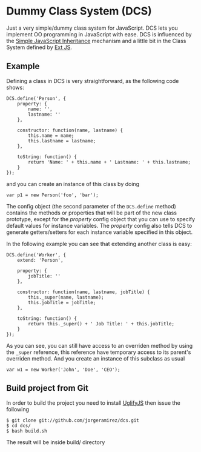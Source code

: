 # Dummy Class System (DCS)
Just a very simple/dummy class system for JavaScript. DCS lets you implement
OO programming in JavaScript with ease. DCS is influenced by the 
[Simple JavaScript Inheritance](http://ejohn.org/blog/simple-javascript-inheritance/) mechanism and a little bit in the 
Class System defined by [Ext JS](http://www.sencha.com/products/extjs/).


Example
-------

Defining a class in DCS is very straightforward, as the following code shows:

    DCS.define('Person', {
        property: {
            name: '',
            lastname: ''
        },

        constructor: function(name, lastname) {
            this.name = name;
            this.lastname = lastname;
        },

        toString: function() {
            return 'Name: ' + this.name + ' Lastname: ' + this.lastname;
        }
    });

and you can create an instance of this class by doing

    var p1 = new Person('foo', 'bar');

The config object (the second parameter of the `DCS.define` method) contains the 
methods or properties that will be part of the new class prototype, except for
the _property_ config object that you can use to specify default values for instance 
variables. The _property_ config also tells DCS to generate getters/setters 
for each instance variable specified in this object.

In the following example you can see that extending another class is easy:

    DCS.define('Worker', {
        extend: 'Person',

        property: {
            jobTitle: ''
        },

        constructor: function(name, lastname, jobTitle) {
            this._super(name, lastname);
            this.jobTitle = jobTitle;
        },

        toString: function() {
            return this._super() + ' Job Title: ' + this.jobTitle;
        }
    });

As you can see, you can still have access to an overriden method by using
the `_super` reference, this reference have temporary access to its parent's
overriden method. And you create an instance of this subclass as usual

    var w1 = new Worker('John', 'Doe', 'CEO');


Build project from Git
----------------------
In order to build the project you need to install [UglifyJS](https://github.com/mishoo/UglifyJS)
then issue the following

    $ git clone git://github.com/jorgeramirez/dcs.git
    $ cd dcs/
    $ bash build.sh

The result will be inside build/ directory
